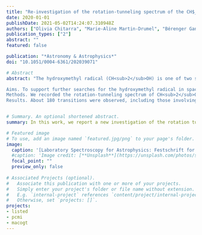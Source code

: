 ```yaml
---
title: "Re-investigation of the rotation-tunneling spectrum of the CH$_2$OH radical - Accurate frequency determination of transitions of astrophysical interest below 330 GHz"
date: 2020-01-01
publishDate: 2021-05-02T14:24:07.310948Z
authors: ["Olivia Chitarra", "Marie-Aline Martin-Drumel", "Bérenger Gans", "Jean-Christophe Loison", "Silvia Spezzano", "Valerio Lattanzi", "Holger S. P. Müller", "Olivier Pirali"]
publication_types: ["2"]
abstract: ""
featured: false

publication: "*Astronomy & Astrophysics*"
doi: "10.1051/0004-6361/202039071"

# Abstract
abstract: "The hydroxymethyl radical (CH<sub>2</sub>OH) is one of two structural isomers, together with the methoxy radical (CH<sub>3</sub>O), that can be produced by abstraction of a hydrogen atom from methanol (CH<sub>3</sub>OH). In the interstellar medium (ISM), both CH<sub>2</sub>OH and CH<sub>3</sub>O are suspected to be intermediate species in many chemical reactions, including those of formation and destruction of methanol. The determination of the CH<sub>3</sub>O/CH<sub>2</sub>OH ratio in the ISM would bring important information concerning the formation processes of these species in the gas and solid phases. Interestingly, only CH<sub>3</sub>O has been detected in the ISM so far, despite the recent first laboratory measurement of the CH<sub>2</sub>OH rotation-tunneling spectrum. This lack of detection is possibly due to the non-observation in the laboratory of the most intense rotation-tunneling transitions at low temperatures.

Aims. To support further searches for the hydroxymethyl radical in space, we present a thorough spectroscopic study of its rotation-tunneling spectrum, with a particular focus on transitions involving the lowest quantum numbers of the species.
Methods. We recorded the rotation-tunneling spectrum of CH<sub>2</sub>OH at room temperature in the millimeter-wave domain using a frequency multiplication chain spectrometer. A fluorine-induced H-abstraction method from methanol was used to produce the radical.
Results. About 180 transitions were observed, including those involving the lowest N and K a quantum numbers, which are predicted to be intense under cold astrophysical conditions. These transitions were fitted together with available millimeter-wave lines from the literature. A systematic observation of all components of the rotational transitions yields a large improvement of the spectroscopic parameters allowing confident searches of the hydroxymethyl radical in cold to warm environments of the ISM."


# Summary. An optional shortened abstract.
summary: In this work, we report a new investigation of the rotation tunneling spectrum of the CH<sub>2</sub>OH radical in the millimeter-wave region.

# Featured image
# To use, add an image named `featured.jpg/png` to your page's folder. 
image:
  caption: '[Laboratory Spectroscopy for Astrophysics: Festschrift for Stephan Schlemmer](https://www.sciencedirect.com/journal/journal-of-molecular-spectroscopy/special-issue/104G321Z9MJ)'
  #caption: 'Image credit: [**Unsplash**](https://unsplash.com/photos/s9CC2SKySJM)'
  focal_point: ""
  preview_only: false
  
# Associated Projects (optional).
#   Associate this publication with one or more of your projects.
#   Simply enter your project's folder or file name without extension.
#   E.g. `internal-project` references `content/project/internal-project/index.md`.
#   Otherwise, set `projects: []`.
projects:
- listed
- pcmi
- macogt
---
```


